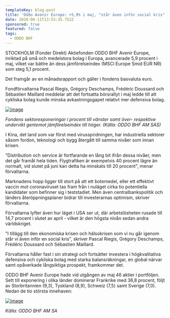 ```yaml
---
templateKey: blog-post
title: 'Oddo Avenir Europe: +5,9% i maj, "står även inför social kris"'
date: 2020-06-11T13:53:35.752Z
sponsored: true
featured: false
tags:
  - ODDO BHF
---
```

STOCKHOLM (Fonder Direkt) Aktiefonden ODDO BHF Avenir Europe, inriktad på små och medelstora bolag i Europa, avancerade 5,9 procent i maj, vilket var bättre än dess jämförelseindex (MSCI Europe Smid EUR NR) som steg 5,1 procent.

Det framgår av en månadsrapport och gäller i fondens basvaluta euro.

Fondförvaltarna Pascal Riegis, Grégory Deschamps, Frédéric Doussard och Sébastien Maillard meddelar att det fortsatta börsrallyt i maj ledde till att cykliska bolag kunde minska avkastningsgapet relativt mer defensiva bolag.

[![image](https://i.direkt.se/200611/585618601.png)](https://i.direkt.se/200611/585618601.png)

*Fondens sektorexponeringar i procent till vänster samt över- respektive undervikt gentemot jämförelseindex till höger. (Källa: ODDO BHF AM SAS)*

I Kina, det land som var först med virusspridningen, har industriella sektorer såsom fordon, teknologi och bygg återgått till samma nivåer som innan krisen.

"Distribution och service är fortfarande en lång bit ifrån dessa nivåer, men det går framåt hela tiden. Flygtrafiken är exempelvis 40 procent lägre än normalt, vid slutet på juni kan detta ha minskats till 20 procent", menar förvaltarna.

Marknadens hopp ligger till stort på att ett botemedel, eller ett effektivt vaccin mot coronaviruset tas fram från i nuläget cirka tio potentiella kandidater som befinner sig i teststadiet. Men även centralbankspolitik och länders återöppningsplaner bidrar till investerarnas optimism, skriver förvaltarna.

Förvaltarna lyfter även hur läget i USA ser ut, där arbetslösheten rusade till 14,7 procent i slutet av april - vilket är den högsta nivån sedan andra världskriget.

"I tillägg till den ekonomiska krisen och hälsokrisen som vi nu går igenom står vi även inför en social kris", skriver Pascal Riegis, Grégory Deschamps, Frédéric Doussard och Sébastien Maillard.

Förvaltarna håller fast i sin strategi och fortsätter investera i högkvalitativa defensiva och cykliska bolag med starka balansräkningar, en global närvar samt opåverkade långsiktiga prospekt, framkommer det.

ODDO BHF Avenir Europe hade vid utgången av maj 46 aktier i portföljen. Sett till exponering i olika länder dominerar Frankrike med 36,8 procent, följt av Storbritannien (9,3), Tyskland (8,9), Schweiz (7,5) samt Sverige (7,0). Nedan de tio största innehaven:

[![image](https://i.direkt.se/200611/585618602.png)](https://i.direkt.se/200611/585618602.png)

*Källa: ODDO BHF AM SA*